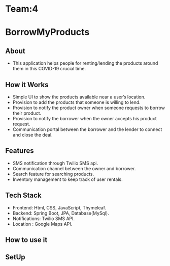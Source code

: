 # Team:4 
# BorrowMyProducts

## About
  - This application  helps people for renting/lending the products around them in this COVID-19 crucial time.

## How it Works
  - Simple UI to show the products available near a user’s location.
  - Provision to add the products that someone is willing to lend.
  - Provision to notify the product owner when someone requests to borrow their product. 
  - Provision to notify the borrower when the owner accepts his product request.
  - Communication portal between the borrower and the lender to connect and close the deal.

## Features
  - SMS notification through Twilio SMS api.
  - Communication channel between the owner and borrower.
  - Search feature for searching products.
  - Inventory management to keep track of user rentals. 

## Tech Stack
  - Frontend:   Html, CSS, JavaScript, Thymeleaf.
  - Backend:   Spring Boot, JPA, Database(MySql).  
  - Notifications: Twilio SMS API.
  - Location : Google Maps API.

## How to use it 

## SetUp



